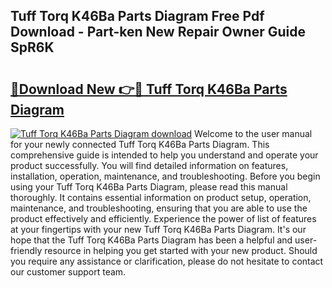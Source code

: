 ## Tuff Torq K46Ba Parts Diagram Free Pdf Download - Part-ken New Repair Owner Guide SpR6K

# <h2><a href="http://dfukeo.blite.top/?on=Tuff+Torq+K46Ba+Parts+Diagram">🔗Download New 👉🔴 Tuff Torq K46Ba Parts Diagram</a></h2>

[![Tuff Torq K46Ba Parts Diagram download](https://i.imgur.com/lujVjoI.png)](http://dfukeo.blite.top/?on=Tuff+Torq+K46Ba+Parts+Diagram)
Welcome to the user manual for your newly connected Tuff Torq K46Ba Parts Diagram. This comprehensive guide is intended to help you understand and operate your product successfully. You will find detailed information on features, installation, operation, maintenance, and troubleshooting. Before you begin using your Tuff Torq K46Ba Parts Diagram, please read this manual thoroughly. It contains essential information on product setup, operation, maintenance, and troubleshooting, ensuring that you are able to use the product effectively and efficiently. Experience the power of list of features at your fingertips with your new Tuff Torq K46Ba Parts Diagram. It's our hope that the Tuff Torq K46Ba Parts Diagram has been a helpful and user-friendly resource in helping you get started with your new product. Should you require any assistance or clarification, please do not hesitate to contact our customer support team.
